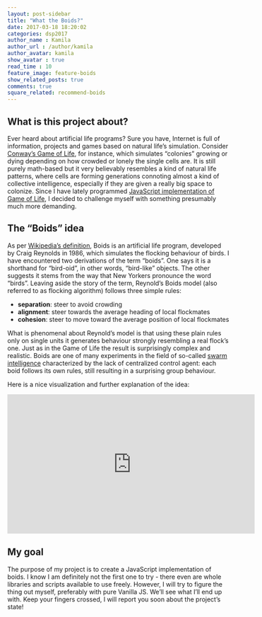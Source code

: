 ```yaml
---
layout: post-sidebar
title: "What the Boids?"
date: 2017-03-18 18:20:02
categories: dsp2017
author_name : Kamila
author_url : /author/kamila
author_avatar: kamila
show_avatar : true
read_time : 10
feature_image: feature-boids
show_related_posts: true
comments: true
square_related: recommend-boids
---
```

## What is this project about?

Ever heard about artificial life programs? Sure you have, Internet is full of information, projects and games based on natural life’s simulation. Consider [Conway’s Game of Life](https://en.wikipedia.org/wiki/Conway%27s_Game_of_Life), for instance, which simulates “colonies” growing or dying depending on how crowded or lonely the single cells are. It is still purely math-based but it very believably resembles a kind of natural life patterns, where cells are forming generations connoting almost a kind of collective intelligence, especially if they are given a really big space to colonize. Since I have lately programmed [JavaScript implementation of Game of Life](https://ka1130.github.io/Game-of-Life/src/), I decided to challenge myself with something presumably much more demanding.

## The “Boids” idea

As per [Wikipedia’s definition](https://en.wikipedia.org/wiki/Boids), Boids is an artificial life program, developed by Craig Reynolds in 1986, which simulates the flocking behaviour of birds. I have encountered two derivations of the term “boids”. One says it is a shorthand for “bird-oid”, in other words, “bird-like” objects. The other suggests it stems from the way that New Yorkers pronounce the word “birds”. Leaving aside the story of the term, Reynold’s Boids model (also referred to as flocking algorithm) follows three simple rules:

+ **separation**: steer to avoid crowding
+ **alignment**: steer towards the average heading of local flockmates
+ **cohesion**: steer to move toward the average position of local flockmates

What is phenomenal about Reynold’s model is that using these plain rules only on single units it generates behaviour strongly resembling a real flock’s one. Just as in the Game of Life the result is surprisingly complex and realistic. Boids are one of many experiments in the field of so-called [swarm intelligence](https://en.wikipedia.org/wiki/Swarm_intelligence) characterized by the lack of centralized control agent: each boid follows its own rules, still resulting in a surprising group behaviour.

Here is a nice visualization and further explanation of the idea:

<iframe width="560" height="315" src="https://www.youtube.com/embed/QbUPfMXXQIY?ecver=1" frameborder="0"> </iframe>


## My goal

The purpose of my project is to create a JavaScript implementation of boids. I know I am definitely not the first one to try - there even are whole libraries and scripts available to use freely. However, I will try to figure the thing out myself, preferably with pure Vanilla JS. We’ll see what I’ll end up with. Keep your fingers crossed, I will report you soon about the project’s state!